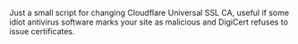 Just a small script for changing Cloudflare Universal SSL CA, useful if some idiot antivirus software marks your site as malicious and DigiCert refuses to issue certificates. 
